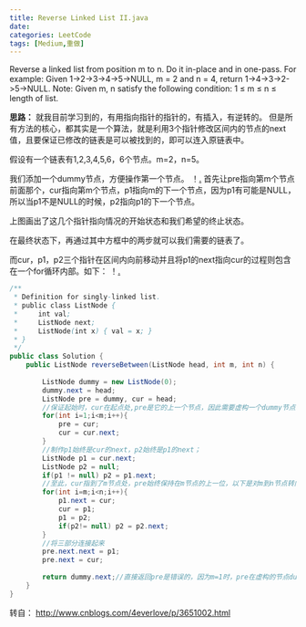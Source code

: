 ```yaml
---
title: Reverse Linked List II.java
date: 
categories: LeetCode
tags: [Medium,重做]
---
```

Reverse a linked list from position m to n. Do it in-place and in one-pass.
For example:
Given 1->2->3->4->5->NULL, m = 2 and n = 4,
return 1->4->3->2->5->NULL.
Note:
Given m, n satisfy the following condition:
1 ≤ m ≤ n ≤ length of list.
<!-- more -->
**思路：**
就我目前学习到的，有用指向指针的指针的，有插入，有逆转的。
但是所有方法的核心，都其实是一个算法，就是利用3个指针修改区间内的节点的next值，且要保证已修改的链表是可以被找到的，即可以连入原链表中。

假设有一个链表有1,2,3,4,5,6，6个节点。m=2，n=5。

我们添加一个dummy节点，方便操作第一个节点。
！[.](http://images.cnitblog.com/i/546654/201404/072244468407048.jpg)
首先让pre指向第m个节点前面那个，cur指向第m个节点，p1指向m的下一个节点，因为p1有可能是NULL，所以当p1不是NULL的时候，p2指向p1的下一个节点。

上图画出了这几个指针指向情况的开始状态和我们希望的终止状态。

在最终状态下，再通过其中方框中的两步就可以我们需要的链表了。

而cur，p1，p2三个指针在区间内向前移动并且将p1的next指向cur的过程则包含在一个for循环内部。如下：
！[.](http://images.cnitblog.com/i/546654/201404/072249466684683.jpg)
``` java
/**
 * Definition for singly-linked list.
 * public class ListNode {
 *     int val;
 *     ListNode next;
 *     ListNode(int x) { val = x; }
 * }
 */
public class Solution {
    public ListNode reverseBetween(ListNode head, int m, int n) {
        
		ListNode dummy = new ListNode(0);
		dummy.next = head;
		ListNode pre = dummy, cur = head;
		//保证起始时，cur在起点处,pre是它的上一个节点，因此需要虚构一个dummy节点；
		for(int i=1;i<m;i++){
			pre = cur;
			cur = cur.next;
		}
		//制作p1始终是cur的next，p2始终是p1的next；
		ListNode p1 = cur.next;
		ListNode p2 = null;
		if(p1 != null) p2 = p1.next;
		//至此，cur指到了m节点处，pre始终保持在m节点的上一位，以下是对m到n节点转向；
		for(int i=m;i<n;i++){
			p1.next = cur;
			cur = p1;
			p1 = p2;
			if(p2!= null) p2 = p2.next;
		}
		//将三部分连接起来
		pre.next.next = p1;
		pre.next = cur;
		
		return dummy.next;//直接返回pre是错误的，因为m=1时，pre在虚构的节点dummy处！
    }
}
``` 
转自：
http://www.cnblogs.com/4everlove/p/3651002.html


